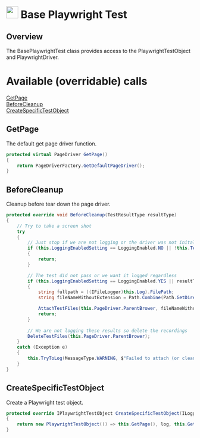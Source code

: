# <img src="resources/maqslogo.ico" height="32" width="32"> Base Playwright Test

## Overview
The BasePlaywrightTest class provides access to the PlaywrightTestObject and PlaywrightDriver.

# Available (overridable) calls
[GetPage](#GetPage)  
[BeforeCleanup](#BeforeCleanup)  
[CreateSpecificTestObject](#CreateSpecificTestObject)  

## GetPage
The default get page driver function.
```csharp
protected virtual PageDriver GetPage()
{
    return PageDriverFactory.GetDefaultPageDriver();
}
```

## BeforeCleanup
Cleanup before tear down the page driver.
```csharp
protected override void BeforeCleanup(TestResultType resultType)
{
    // Try to take a screen shot
    try
    {
        // Just stop if we are not logging or the driver was not initalized or there is no browser
        if (this.LoggingEnabledSetting == LoggingEnabled.NO || !this.TestObject.GetDriverManager<PlaywrightDriverManager>().IsDriverIntialized() || this.PageDriver.ParentBrower == null)
        {
            return;
        }

        // The test did not pass or we want it logged regardless
        if (this.LoggingEnabledSetting == LoggingEnabled.YES || resultType != TestResultType.PASS)
        {
            string fullpath = ((IFileLogger)this.Log).FilePath;
            string fileNameWithoutExtension = Path.Combine(Path.GetDirectoryName(fullpath), Path.GetFileNameWithoutExtension(fullpath));

            AttachTestFiles(this.PageDriver.ParentBrower, fileNameWithoutExtension);
            return;
        }
                
        // We are not logging these results so delete the recordings
        DeleteTestFiles(this.PageDriver.ParentBrower);
    }
    catch (Exception e)
    {
        this.TryToLog(MessageType.WARNING, $"Failed to attach (or cleanup) Playwright test files: {e.Message}");
    }
}
```

## CreateSpecificTestObject
Create a Playwright test object.
```csharp
protected override IPlaywrightTestObject CreateSpecificTestObject(ILogger log)
{
    return new PlaywrightTestObject(() => this.GetPage(), log, this.GetFullyQualifiedTestClassName());
}
```